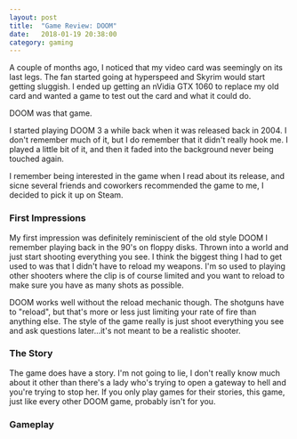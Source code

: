 ```yaml
---
layout: post
title:  "Game Review: DOOM"
date:   2018-01-19 20:38:00
category: gaming
---
```


A couple of months ago, I noticed that my video card was seemingly on its last legs. The fan started going at hyperspeed and Skyrim would start getting sluggish. I ended up getting an nVidia GTX 1060 to replace my old card and wanted a game to test out the card and what it could do.

DOOM was that game.

I started playing DOOM 3 a while back when it was released back in 2004. I don't remember much of it, but I do remember that it didn't really hook me. I played a little bit of it, and then it faded into the background never being touched again.

I remember being interested in the game when I read about its release, and sicne several friends and coworkers recommended the game to me, I decided to pick it up on Steam.

### First Impressions

My first impression was definitely reminiscient of the old style DOOM I remember playing back in the 90's on floppy disks. Thrown into a world and just start shooting everything you see. I think the biggest thing I had to get used to was that I didn't have to reload my weapons. I'm so used to playing other shooters where the clip is of course limited and you want to reload to make sure you have as many shots as possible. 

DOOM works well without the reload mechanic though. The shotguns have to "reload", but that's more or less just limiting your rate of fire than anything else. The style of the game really is just shoot everything you see and ask questions later...it's not meant to be a realistic shooter.

### The Story

The game does have a story. I'm not going to lie, I don't really know much about it other than there's a lady who's trying to open a gateway to hell and you're trying to stop her. If you only play games for their stories, this game, just like every other DOOM game, probably isn't for you.

### Gameplay

